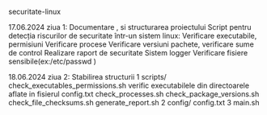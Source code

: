 securitate-linux

17.06.2024
ziua 1: Documentare , si structurarea proiectului
Script pentru detecția riscurilor de securitate într-un sistem linux:
Verificare executabile, permisiuni
Verificare procese
Verificare versiuni pachete, verificare sume de control
Realizare raport de securitate
Sistem logger
Verificare fisiere sensibile(ex:/etc/passwd )

18.06.2024
ziua 2: Stabilirea structurii
1 scripts/
  check_executables_permissions.sh
     verific executabilele din directoarele aflate in fisierul config.txt
  check_processes.sh
  check_package_versions.sh
  check_file_checksums.sh
  generate_report.sh
2 config/
 config.txt
3 main.sh

